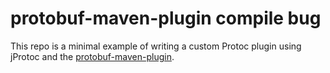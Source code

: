 # protobuf-maven-plugin compile bug

This repo is a minimal example of writing a custom Protoc plugin using jProtoc and the 
[protobuf-maven-plugin](https://github.com/ascopes/protobuf-maven-plugin).
